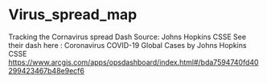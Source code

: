 # Virus_spread_map
Tracking the Cornavirus spread
Dash Source: Johns Hopkins CSSE
See their dash here : 
Coronavirus COVID-19 Global Cases by Johns Hopkins CSSE
https://www.arcgis.com/apps/opsdashboard/index.html#/bda7594740fd40299423467b48e9ecf6
